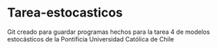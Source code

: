 # Tarea-estocasticos
Git creado para guardar programas hechos para la tarea 4 de modelos estocásticos de la Pontificia Universidad Católica de Chile
